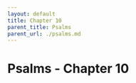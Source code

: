 ```yaml
---
layout: default
title: Chapter 10
parent_title: Psalms
parent_url: ./psalms.md
---
```


# Psalms - Chapter 10
